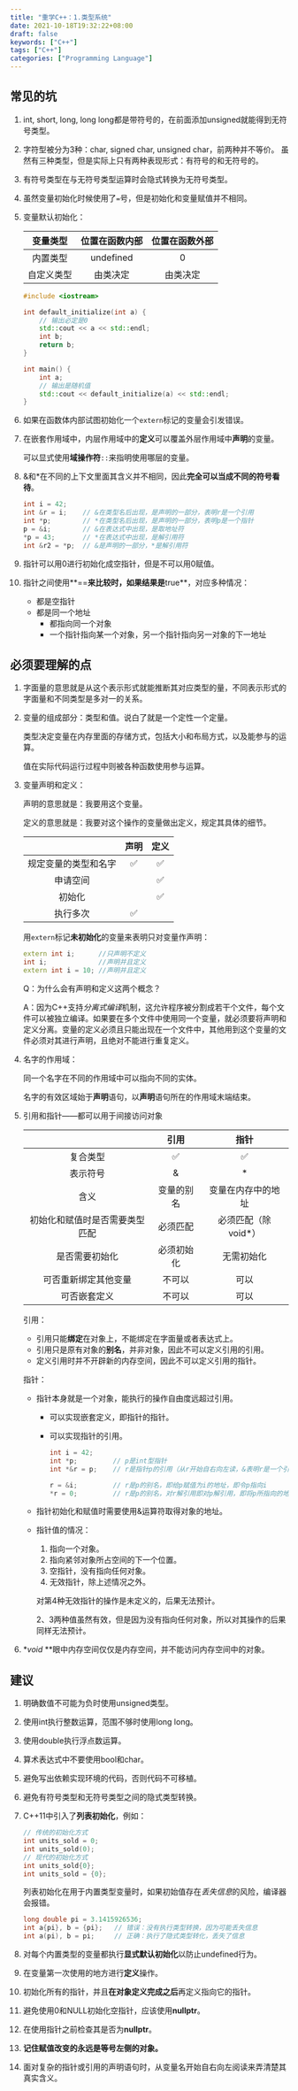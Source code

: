 ```yaml
---
title: "重学C++：1.类型系统"
date: 2021-10-18T19:32:22+08:00
draft: false
keywords: ["C++"]
tags: ["C++"]
categories: ["Programming Language"]
---
```


## 常见的坑

1. int, short, long, long long都是带符号的，在前面添加unsigned就能得到无符号类型。

2. 字符型被分为3种：char, signed char, unsigned char，前两种并不等价。
   虽然有三种类型，但是实际上只有两种表现形式：有符号的和无符号的。
   
3. 有符号类型在与无符号类型运算时会隐式转换为无符号类型。

4. 虽然变量初始化时候使用了`=`号，但是初始化和变量赋值并不相同。

5. 变量默认初始化：

   |  变量类型  | 位置在函数内部 | 位置在函数外部 |
   | :--------: | :------------: | :------------: |
   |  内置类型  |   undefined    |       0        |
   | 自定义类型 |    由类决定    |    由类决定    |

   ```C++
   #include <iostream>
   
   int default_initialize(int a) {
       // 输出必定是0
       std::cout << a << std::endl;
       int b;
       return b;
   }
   
   int main() {
       int a;
       // 输出是随机值
       std::cout << default_initialize(a) << std::endl; 
   }
   ```

6. 如果在函数体内部试图初始化一个`extern`标记的变量会引发错误。

7. 在嵌套作用域中，内层作用域中的**定义**可以覆盖外层作用域中**声明**的变量。

   可以显式使用**域操作符**`::`来指明使用哪层的变量。
   
8. &和*在不同的上下文里面其含义并不相同，因此**完全可以当成不同的符号看待**。

   ```C++
   int i = 42;
   int &r = i;    // &在类型名后出现，是声明的一部分，表明r是一个引用
   int *p;        // *在类型名后出现，是声明的一部分，表明p是一个指针
   p = &i;        // &在表达式中出现，是取地址符
   *p = 43;       // *在表达式中出现，是解引用符
   int &r2 = *p;  // &是声明的一部分，*是解引用符
   ```

9. 指针可以用0进行初始化成空指针，但是不可以用0赋值。

10. 指针之间使用**==**来比较时，如果结果是**true**，对应多种情况：

    + 都是空指针
    + 都是同一个地址
      - 都指向同一个对象
      - 一个指针指向某一个对象，另一个指针指向另一对象的下一地址

## 必须要理解的点

1. 字面量的意思就是从这个表示形式就能推断其对应类型的量，不同表示形式的字面量和不同类型是多对一的关系。

2. 变量的组成部分：类型和值。说白了就是一个定性一个定量。

   类型决定变量在内存里面的存储方式，包括大小和布局方式，以及能参与的运算。

   值在实际代码运行过程中则被各种函数使用参与运算。

3. 变量声明和定义：

   声明的意思就是：我要用这个变量。

   定义的意思就是：我要对这个操作的变量做出定义，规定其具体的细节。

   |                      | 声明 | 定义 |
   | :------------------: | :--: | :--: |
   | 规定变量的类型和名字 |  ✅   |  ✅   |
   |       申请空间       |      |  ✅   |
   |        初始化        |      |  ✅   |
   |       执行多次       |  ✅   |      |

   用`extern`标记**未初始化**的变量来表明只对变量作声明：

   ```C++
   extern int i;      //只声明不定义
   int i;             //声明并且定义
   extern int i = 10; //声明并且定义
   ```

   Q：为什么会有声明和定义这两个概念？

   A：因为C++支持*分离式编译*机制，这允许程序被分割成若干个文件，每个文件可以被独立编译。如果要在多个文件中使用同一个变量，就必须要将声明和定义分离。变量的定义必须且只能出现在一个文件中，其他用到这个变量的文件必须对其进行声明，且绝对不能进行重复定义。

4. 名字的作用域：

   同一个名字在不同的作用域中可以指向不同的实体。

   名字的有效区域始于**声明**语句，以**声明**语句所在的作用域末端结束。
   
5. 引用和指针——都可以用于间接访问对象
   
   |                                |    引用    |        指针         |
   | :----------------------------: | :--------: | :-----------------: |
   |            复合类型            |     ✅      |          ✅          |
   |            表示符号            |     &      |          *          |
   |              含义              | 变量的别名 | 变量在内存中的地址  |
   | 初始化和赋值时是否需要类型匹配 |  必须匹配  | 必须匹配（除void*） |
   |         是否需要初始化         | 必须初始化 |     无需初始化      |
   |      可否重新绑定其他变量      |   不可以   |        可以         |
   |          可否嵌套定义          |   不可以   |        可以         |
   
   引用：
   
   + 引用只能**绑定**在对象上，不能绑定在字面量或者表达式上。
   + 引用只是原有对象的**别名**，并非对象，因此不可以定义引用的引用。
   + 定义引用时并不开辟新的内存空间，因此不可以定义引用的指针。
   
   指针：
   
   + 指针本身就是一个对象，能执行的操作自由度远超过引用。
   
     - 可以实现嵌套定义，即指针的指针。
   
     - 可以实现指针的引用。
   
       ```C++
       int i = 42;
       int *p;         // p是int型指针
       int *&r = p;    // r是指针p的引用（从r开始自右向左读，&表明r是一个引用，引用的是指针，指针指向的类型是int）
       
       r = &i;         // r是p的别名，即给p赋值为i的地址，即令p指向i
       *r = 0;         // r是p的别名，对r解引用即对p解引用，即将p所指向的地址处变量的值赋值为0
       ```
   
   + 指针初始化和赋值时需要使用&运算符取得对象的地址。
   
   + 指针值的情况：
     1. 指向一个对象。
     2. 指向紧邻对象所占空间的下一个位置。
     3. 空指针，没有指向任何对象。
     4. 无效指针，除上述情况之外。
     
     对第4种无效指针的操作是未定义的，后果无法预计。
     
     2、3两种值虽然有效，但是因为没有指向任何对象，所以对其操作的后果同样无法预计。
   
6. **void* **眼中内存空间仅仅是内存空间，并不能访问内存空间中的对象。

## 建议

1. 明确数值不可能为负时使用unsigned类型。

2. 使用int执行整数运算，范围不够时使用long long。

3. 使用double执行浮点数运算。

4. 算术表达式中不要使用bool和char。

5. 避免写出依赖实现环境的代码，否则代码不可移植。

6. 避免有符号类型和无符号类型之间的隐式类型转换。

7. C++11中引入了**列表初始化**，例如：

   ```C++
   // 传统的初始化方式
   int units_sold = 0;
   int units_sold(0);
   // 现代的初始化方式
   int units_sold{0};
   int units_sold = {0};
   ```

   列表初始化在用于内置类型变量时，如果初始值存在*丢失信息*的风险，编译器会报错。

   ```C++
   long double pi = 3.1415926536;
   int a{pi}, b = {pi};   // 错误：没有执行类型转换，因为可能丢失信息
   int a(pi), b = pi;     // 正确：执行了隐式类型转化，丢失了信息
   ```

8. 对每个内置类型的变量都执行**显式默认初始化**以防止undefined行为。

9. 在变量第一次使用的地方进行**定义**操作。

10. 初始化所有的指针，并且**在对象定义完成之后**再定义指向它的指针。

11. 避免使用0和NULL初始化空指针，应该使用**nullptr**。

12. 在使用指针之前检查其是否为**nullptr**。

13. **记住赋值改变的永远是等号左侧的对象。**

14. 面对复杂的指针或引用的声明语句时，从变量名开始自右向左阅读来弄清楚其真实含义。

